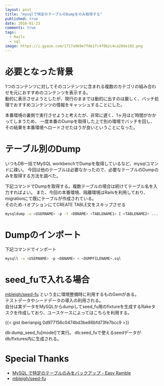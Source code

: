 ```yaml
---
layout: post
title: "mysqlで特定のテーブルのDumpをのみ取得する"
published: true
date: 2016-01-23
comments: true
tags: 
  - Rails
  - sql
image: https://i.gyazo.com/1717a969e7fde1fc4f0b2c4ca28de192.png
---
```


# 必要となった背景
1つのコンテンツに対してそのコンテンツに含まれる複数のカテゴリの組み合わせを元におすすめのコンテンツを表示する。  
動的に表示させようとしたが、現行のままでは動的に出すのは厳しく、バッチ処理でおすすめコンテンツの情報をキャッシュすることにした。  
<!-- more -->
本番環境の裏側で実行させようと考えたが、非常に遅く、1ヶ月ほど時間がかかってしまうため、
一度本番のDumpを取得した上で別の環境でバッチを回し、その結果を本番環境へロードさせたほうが良いということになった。

# テーブル別のDump
いつもDB一括でMySQL workbenchでDumpを取得しているなど、mysqlコマンドに疎い。
今回は他のテーブルは必要なかったので、必要なテーブルのDumpのみを取得する方法を調べた。

下記コマンドでDumpを取得する。複数テーブルの場合は続けてテーブル名を入力すればよい。
また、今回の本番環境、隔離環境はRailsを利用しており、migrationにて既にテーブルが作成されている。  
そのため`-t`オプションにてCREATE TABLE文をスキップさせる

```sh
mysqldump -u <USERNAME> -p -t <DBNAME> <TABLENAME1> [ <TABLENAME2> ... ] > <DUMPFILENAME>.sql
```


# Dumpのインポート

下記コマンドでインポート

```sh
mysqll -u <USERNAME> -p <DBNAME> < <DUMPFILENAME>.sql
```

# seed_fuで入れる場合

[mbleigh/seed-fu](https://github.com/mbleigh/seed-fu) という主に環境整備時に利用するものGemがある。  
テストデータやシードデータの導入の利用される。  
自分は実データをMySQLからdumpしてseed_fu用のfixtureを生成するRakeタスクを作成しており、ユースケースによってはこちらを利用する。

{{< gist iberianpig 0d977156c0474bd3be86bfd73fe7bcc9 >}}

db:dump_seed_fu[model]で実行。 
db:seed_fuで使えるseedデータがdb/fixtures内に生成される。

# Special Thanks

* [ MySQL で特定のテーブルのみをバックアップ - Easy Ramble ](http://easyramble.com/backup-only-mysql-tables.html)
* [mbleigh/seed-fu](https://github.com/mbleigh/seed-fu)  

